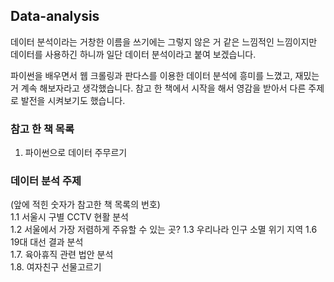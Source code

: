 ## Data-analysis
데이터 분석이라는 거창한 이름을 쓰기에는 그렇지 않은 거 같은 느낌적인 느낌이지만 
데이터를 사용하긴 하니까 일단 데이터 분석이라고 붙여 보겠습니다. 

파이썬을 배우면서 웹 크롤링과 판다스를 이용한 데이터 분석에 흥미를 느꼈고, 재밌는거 계속 해보자라고 생각했습니다. 
참고 한 책에서 시작을 해서 영감을 받아서 다른 주제로 발전을 시켜보기도 했습니다. 

### 참고 한 책 목록 
1. 파이썬으로 데이터 주무르기
 
### 데이터 분석 주제
(앞에 적힌 숫자가 참고한 책 목록의 번호)  
1.1 서울시 구별 CCTV 현활 분석   
1.2 서울에서 가장 저렴하게 주유할 수 있는 곳?
1.3 우리나라 인구 소멸 위기 지역
1.6 19대 대선 결과 분석  
1.7. 육아휴직 관련 법안 분석  
1.8. 여자친구 선물고르기  

